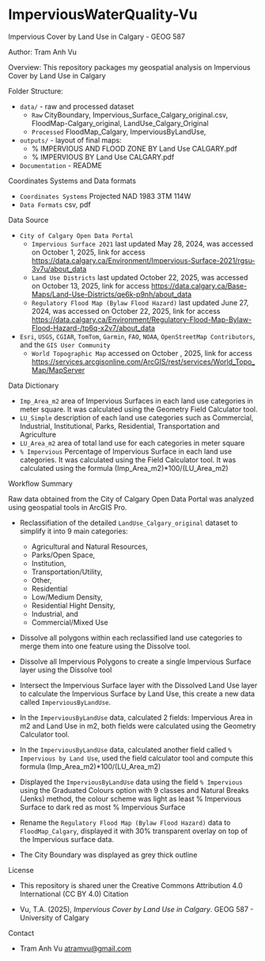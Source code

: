 # ImperviousWaterQuality-Vu
Impervious Cover by Land Use in Calgary - GEOG 587

Author: Tram Anh Vu

Overview: This repository packages my geospatial analysis on Impervious Cover by Land Use in Calgary

Folder Structure: 
   - `data/` - raw and processed dataset
      - `Raw` CityBoundary, Impervious_Surface_Calgary_original.csv, FloodMap-Calgary_original, LandUse_Calgary_Original
      - `Processed` FloodMap_Calgary, ImperviousByLandUse, 
   - `outputs/` - layout of final maps:
      - % IMPERVIOUS AND FLOOD ZONE BY Land Use CALGARY.pdf
      - % IMPERVIOUS BY Land Use CALGARY.pdf
   - `Documentation` -  README     

Coordinates Systems and Data formats
   - `Coordinates Systems` Projected NAD 1983 3TM 114W
   - `Data Formats` csv, pdf

Data Source
   - `City of Calgary Open Data Portal`
     - `Impervious Surface 2021` last updated May 28, 2024, was accessed on October 1, 2025, link for access https://data.calgary.ca/Environment/Impervious-Surface-2021/rgsu-3v7u/about_data
     - `Land Use Districts` last updated October 22, 2025, was accessed on October 13, 2025, link for access https://data.calgary.ca/Base-Maps/Land-Use-Districts/qe6k-p9nh/about_data
     - `Regulatory Flood Map (Bylaw Flood Hazard)` last updated June 27, 2024, was accessed on October 22, 2025, link for access https://data.calgary.ca/Environment/Regulatory-Flood-Map-Bylaw-Flood-Hazard-/tp6q-x2v7/about_data
   - `Esri`, `USGS`, `CGIAR`, `TomTom`, `Garmin`, `FAO`, `NOAA`, `OpenStreetMap Contributors`, and the `GIS User Community`
     - `World Topographic Map` accessed on October , 2025, link for access https://services.arcgisonline.com/ArcGIS/rest/services/World_Topo_Map/MapServer

Data Dictionary

   - `Imp_Area_m2` area of Impervious Surfaces in each land use categories in meter square. It was calculated using the Geometry Field Calculator tool.
   - `LU_Simple` description of each land use categories such as Commercial, Industrial, Institutional, Parks, Residential, Transportation and Agriculture
   - `LU_Area_m2` area of total land use for each categories in meter square
   - `% Impervious` Percentage of Impervious Surface in each land use categories. It was calculated using the Field Calculator tool. It was calculated using the formula (Imp_Area_m2)*100/(LU_Area_m2)
    
Workflow Summary

   Raw data obtained from the City of Calgary Open Data Portal was analyzed using geospatial tools in ArcGIS Pro.
   
   - Reclassifiation of the detailed `LandUse_Calgary_original` dataset to simplify it into 9 main categories:
      - Agricultural and Natural Resources,
      - Parks/Open Space,
      - Institution,
      - Transportation/Utility,
      - Other,
      - Residential   
      - Low/Medium Density,
      - Residential Hight Density,
      - Industrial, and
      - Commercial/Mixed Use
   
   - Dissolve all polygons within each reclassified land use categories to merge them into one feature using the Dissolve tool.
   - Dissolve all Impervious Polygons to create a single Impervious Surface layer using the Dissolve tool
   - Intersect the Impervious Surface layer with the Dissolved Land Use layer to calculate the Impervious Surface by Land Use, this create a new data called `ImperviousByLandUse`.
   - In the `ImperviousByLandUse` data, calculated 2 fields: Impervious Area in m2 and Land Use in m2, both fields were calculated using the Geometry Calculator tool.
   - In the `ImperviousByLandUse` data, calculated another field called `% Impervious by Land Use`, used the field calculator tool and compute this formula (Imp_Area_m2)*100/(LU_Area_m2)
   - Displayed the `ImperviousByLandUse` data using the field `% Impervious` using the Graduated Colours option with 9 classes and Natural Breaks (Jenks) method, the colour scheme was light as least % Impervious Surface to dark red as most % Impervious Surface
   - Rename the `Regulatory Flood Map (Bylaw Flood Hazard)` data to `FloodMap_Calgary`, displayed it with 30% transparent overlay on top of the Impervious surface data.
   - The City Boundary was displayed as grey thick outline 
    
License

   - This repository is shared uner the Creative Commons Attribution 4.0 International (CC BY 4.0)
Citation

  - Vu, T.A. (2025), *Impervious Cover by Land Use in Calgary*. GEOG 587 - University of Calgary
   
Contact

  - Tram Anh Vu atramvu@gmail.com 
